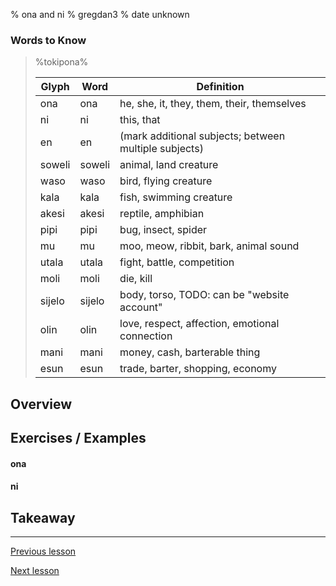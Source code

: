 % ona and ni
% gregdan3
% date unknown

### Words to Know

> %tokipona%
>
> | Glyph  | Word   | Definition                                            |
> | ------ | ------ | ----------------------------------------------------- |
> | ona    | ona    | he, she, it, they, them, their, themselves            |
> | ni     | ni     | this, that                                            |
> | en     | en     | (mark additional subjects; between multiple subjects) |
> | soweli | soweli | animal, land creature                                 |
> | waso   | waso   | bird, flying creature                                 |
> | kala   | kala   | fish, swimming creature                               |
> | akesi  | akesi  | reptile, amphibian                                    |
> | pipi   | pipi   | bug, insect, spider                                   |
> | mu     | mu     | moo, meow, ribbit, bark, animal sound                 |
> | utala  | utala  | fight, battle, competition                            |
> | moli   | moli   | die, kill                                             |
> | sijelo | sijelo | body, torso, TODO: can be "website account"           |
> | olin   | olin   | love, respect, affection, emotional connection        |
> | mani   | mani   | money, cash, barterable thing                         |
> | esun   | esun   | trade, barter, shopping, economy                      |

## Overview

## Exercises / Examples

#### ona

#### ni

## Takeaway

---

[Previous lesson](./e.html)

[Next lesson](./adj-pi.html)
